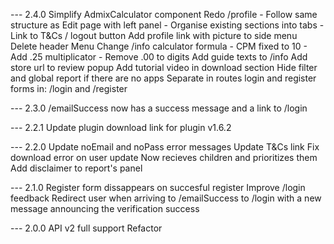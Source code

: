 --- 2.4.0
Simplify AdmixCalculator component
Redo /profile
    - Follow same structure as Edit page with left panel
    - Organise existing sections into tabs
    - Link to T&Cs / logout button
Add profile link with picture to side menu
Delete header Menu
Change /info calculator formula
    - CPM fixed to 10
    - Add .25 multiplicator
    - Remove .00 to digits
Add guide texts to /info
Add store url to review popup
Add tutorial video in download section
Hide filter and global report if there are no apps
Separate in routes login and register forms in: /login and /register

--- 2.3.0
/emailSuccess now has a success message and a link to /login

--- 2.2.1
Update plugin download link for plugin v1.6.2

--- 2.2.0
Update noEmail and noPass error messages
Update T&Cs link
Fix download error on user update
Now <PanelFooter /> recieves children and prioritizes them
Add disclaimer to report's panel

--- 2.1.0
Register form dissappears on succesful register
Improve /login feedback
Redirect user when arriving to /emailSuccess to /login with a new message announcing the verification success

--- 2.0.0
API v2 full support
Refactor